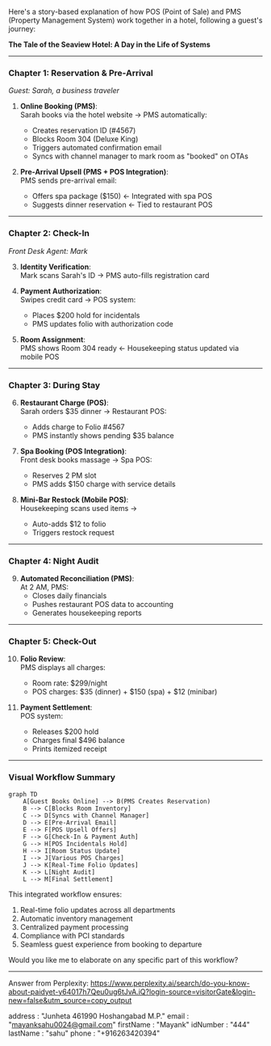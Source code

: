 Here's a story-based explanation of how POS (Point of Sale) and PMS (Property Management System) work together in a hotel, following a guest's journey:

**The Tale of the Seaview Hotel: A Day in the Life of Systems**

---

### **Chapter 1: Reservation & Pre-Arrival**  
*Guest: Sarah, a business traveler*

1. **Online Booking (PMS)**:  
   Sarah books via the hotel website → PMS automatically:  
   - Creates reservation ID (#4567)  
   - Blocks Room 304 (Deluxe King)  
   - Triggers automated confirmation email  
   - Syncs with channel manager to mark room as "booked" on OTAs  

2. **Pre-Arrival Upsell (PMS + POS Integration)**:  
   PMS sends pre-arrival email:  
   - Offers spa package ($150) ← Integrated with spa POS  
   - Suggests dinner reservation ← Tied to restaurant POS  

---

### **Chapter 2: Check-In**  
*Front Desk Agent: Mark*

3. **Identity Verification**:  
   Mark scans Sarah's ID → PMS auto-fills registration card  

4. **Payment Authorization**:  
   Swipes credit card → POS system:  
   - Places $200 hold for incidentals  
   - PMS updates folio with authorization code  

5. **Room Assignment**:  
   PMS shows Room 304 ready ← Housekeeping status updated via mobile POS  

---

### **Chapter 3: During Stay**  

6. **Restaurant Charge (POS)**:  
   Sarah orders $35 dinner → Restaurant POS:  
   - Adds charge to Folio #4567  
   - PMS instantly shows pending $35 balance  

7. **Spa Booking (POS Integration)**:  
   Front desk books massage → Spa POS:  
   - Reserves 2 PM slot  
   - PMS adds $150 charge with service details  

8. **Mini-Bar Restock (Mobile POS)**:  
   Housekeeping scans used items →  
   - Auto-adds $12 to folio  
   - Triggers restock request  

---

### **Chapter 4: Night Audit**  

9. **Automated Reconciliation (PMS)**:  
   At 2 AM, PMS:  
   - Closes daily financials  
   - Pushes restaurant POS data to accounting  
   - Generates housekeeping reports  

---

### **Chapter 5: Check-Out**  

10. **Folio Review**:  
    PMS displays all charges:  
    - Room rate: $299/night  
    - POS charges: $35 (dinner) + $150 (spa) + $12 (minibar)  

11. **Payment Settlement**:  
    POS system:  
    - Releases $200 hold  
    - Charges final $496 balance  
    - Prints itemized receipt  

---

### **Visual Workflow Summary**  

```mermaid
graph TD
    A[Guest Books Online] --> B(PMS Creates Reservation)
    B --> C[Blocks Room Inventory]
    C --> D[Syncs with Channel Manager]
    D --> E[Pre-Arrival Email]
    E --> F[POS Upsell Offers]
    F --> G[Check-In & Payment Auth]
    G --> H[POS Incidentals Hold]
    H --> I[Room Status Update]
    I --> J[Various POS Charges]
    J --> K[Real-Time Folio Updates]
    K --> L[Night Audit]
    L --> M[Final Settlement]
```

This integrated workflow ensures:  
1. Real-time folio updates across all departments  
2. Automatic inventory management  
3. Centralized payment processing  
4. Compliance with PCI standards  
5. Seamless guest experience from booking to departure  

Would you like me to elaborate on any specific part of this workflow?

---
Answer from Perplexity: https://www.perplexity.ai/search/do-you-know-about-paidyet-y64017h7Qeu0ug6tJvA.iQ?login-source=visitorGate&login-new=false&utm_source=copy_output

















address
: 
"Junheta 461990 Hoshangabad M.P."
email
: 
"mayanksahu0024@gmail.com"
firstName
: 
"Mayank"
idNumber
: 
"444"
lastName
: 
"sahu"
phone
: 
"+916263420394"